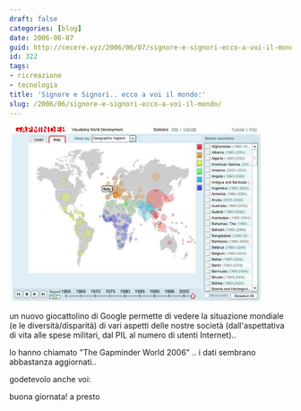 ```yaml
---
draft: false
categories: [blog]
date: 2006-06-07
guid: http://cecere.xyz/2006/06/07/signore-e-signori-ecco-a-voi-il-mondo/
id: 322
tags:
- ricreazione
- tecnologia
title: 'Signore e Signori.. ecco a voi il mondo:'
slug: /2006/06/signore-e-signori-ecco-a-voi-il-mondo/
---
```


![](../../../assets/img/post/2006/mappamondo_risorse_mondiali.jpg)

un nuovo giocattolino di Google permette di vedere la situazione mondiale (e le diversità/disparità) di vari aspetti delle nostre società (dall'aspettativa di vita alle spese militari, dal PIL al numero di utenti Internet)..

lo hanno chiamato "The Gapminder World 2006" .. i dati sembrano abbastanza aggiornati..

godetevolo anche voi: [](http://tools.google.com/gapminder/)

buona giornata! a presto
